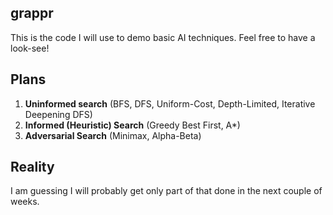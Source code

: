 ## grappr
This is the code I will use to demo basic AI techniques. Feel free to have a look-see!

## Plans
1. **Uninformed search** (BFS, DFS, Uniform-Cost, Depth-Limited, Iterative Deepening DFS)
2. **Informed (Heuristic) Search** (Greedy Best First, A*)
3. **Adversarial Search** (Minimax, Alpha-Beta)

## Reality
I am guessing I will probably get only part of that done in the next couple of weeks.
